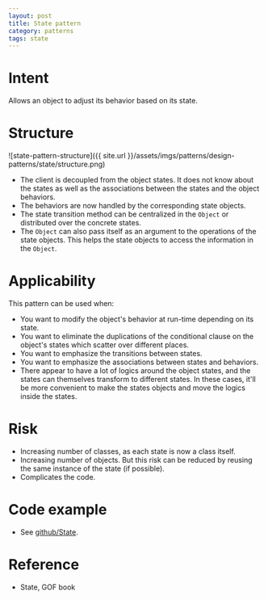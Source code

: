 ```yaml
---
layout: post
title: State pattern
category: patterns
tags: state
---
```


# Intent

Allows an object to adjust its behavior based on its state.

# Structure

![state-pattern-structure]({{ site.url }}/assets/imgs/patterns/design-patterns/state/structure.png)

- The client is decoupled from the object states. It does not know about the states as well as the associations between the states and the object behaviors.
- The behaviors are now handled by the corresponding state objects.
- The state transition method can be centralized in the `Object` or distributed over the concrete states.
- The `Object` can also pass itself as an argument to the operations of the state objects. This helps the state objects to access the information in the `Object`.

# Applicability

This pattern can be used when:

- You want to modify the object's behavior at run-time depending on its state.
- You want to eliminate the duplications of the conditional clause on the object's states which scatter over different places.
- You want to emphasize the transitions between states.
- You want to emphasize the associations between states and behaviors.
- There appear to have a lot of logics around the object states, and the states can themselves transform to different states. In these cases, it'll be more convenient to make the states objects and move the logics inside the states.

# Risk

- Increasing number of classes, as each state is now a class itself.
- Increasing number of objects. But this risk can be reduced by reusing the same instance of the state (if possible).
- Complicates the code.

# Code example

- See [github/State](https://github.com/khanhpdt/design-patterns/tree/master/src/main/java/org/khanhpdt/designpatterns/state).

# Reference

- State, GOF book
